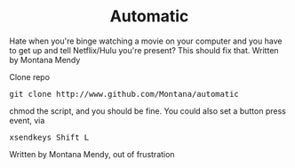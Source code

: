<h1 align="center">Automatic</h1>

Hate when you're binge watching a movie on your computer and you have to get up and tell Netflix/Hulu you're present? This should fix that. Written by Montana Mendy

Clone repo

<pre>git clone http://www.github.com/Montana/automatic</pre>

chmod the script, and you should be fine. You could also set a button press event, via

<pre>xsendkeys Shift_L</pre> 

Written by Montana Mendy, out of frustration 
